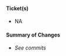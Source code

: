 <!--- Provide a link to ticket if it exists -->
#### **Ticket(s)** 
- NA
#### **Summary of Changes**
<!--- List brief explanation of changes -->
- *See commits*

